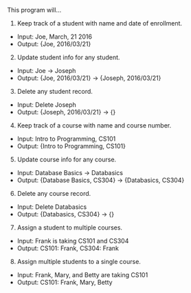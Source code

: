 This program will...

1. Keep track of a student with name and date of enrollment.
  * Input: Joe, March, 21 2016
  * Output: {Joe, 2016/03/21}
2. Update student info for any student.
  * Input: Joe -> Joseph
  * Output: {Joe, 2016/03/21} -> {Joseph, 2016/03/21}
3. Delete any student record.
  * Input: Delete Joseph
  * Output: {Joseph, 2016/03/21} -> {}
4. Keep track of a course with name and course number.
  * Input: Intro to Programming, CS101
  * Output: {Intro to Programming, CS101}
5. Update course info for any course.
  * Input: Database Basics -> Databasics
  * Output: {Database Basics, CS304} -> {Databasics, CS304}
6. Delete any course record.
  * Input: Delete Databasics
  * Output: {Databasics, CS304} -> {}
7. Assign a student to multiple courses.
  * Input: Frank is taking CS101 and CS304
  * Output: CS101: Frank, CS304: Frank
8. Assign multiple students to a single course.
  * Input: Frank, Mary, and Betty are taking CS101
  * Output: CS101: Frank, Mary, Betty
